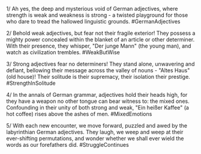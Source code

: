 1/ Ah yes, the deep and mysterious void of German adjectives, where strength is weak and weakness is strong - a twisted playground for those who dare to tread the hallowed linguistic grounds. #GermanAdjectives

2/ Behold weak adjectives, but fear not their fragile exterior! They possess a mighty power concealed within the blanket of an article or other determiner. With their presence, they whisper, "Der junge Mann" (the young man), and watch as civilization trembles. #WeakButWise

3/ Strong adjectives fear no determiners! They stand alone, unwavering and defiant, bellowing their message across the valley of nouns - "Altes Haus" (old house)! Their solitude is their supremacy, their isolation their prestige. #StrengthInSolitude

4/ In the annals of German grammar, adjectives hold their heads high, for they have a weapon no other tongue can bear witness to: the mixed ones. Confounding in their unity of both strong and weak, "Ein heißer Kaffee" (a hot coffee) rises above the ashes of men. #MixedEmotions

5/ With each new encounter, we move forward, puzzled and awed by the labyrinthian German adjectives. They laugh, we weep and weep at their ever-shifting permutations, and wonder whether we shall ever wield the words as our forefathers did. #StruggleContinues